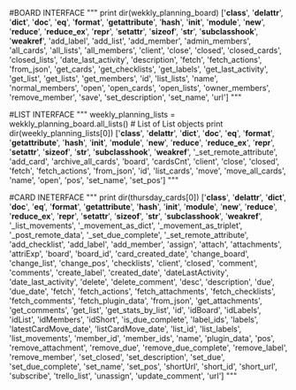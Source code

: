 #BOARD INTERFACE
"""
print dir(wekkly_planning_board)
['__class__', '__delattr__', '__dict__', '__doc__', '__eq__', '__format__',
 '__getattribute__', '__hash__', '__init__', '__module__', '__new__',
'__reduce__', '__reduce_ex__', '__repr__', '__setattr__', '__sizeof__', 
'__str__', '__subclasshook__', '__weakref__', 'add_label', 'add_list', 
'add_member', 'admin_members', 'all_cards', 'all_lists', 'all_members', 
'client', 'close', 'closed', 'closed_cards', 'closed_lists', 
'date_last_activity', 'description', 'fetch', 'fetch_actions', 
'from_json', 'get_cards', 'get_checklists', 'get_labels', 'get_last_activity', 
'get_list', 'get_lists', 'get_members', 'id', 'list_lists', 'name', 
'normal_members', 'open', 'open_cards', 'open_lists', 'owner_members', 
'remove_member', 'save', 'set_description', 'set_name', 'url']
"""

#LIST INTERFACE
"""
weekly_planning_lists = wekkly_planning_board.all_lists() # List of List objects
print dir(weekly_planning_lists[0])
['__class__', '__delattr__', '__dict__', '__doc__', '__eq__', '__format__', 
'__getattribute__', '__hash__', '__init__', '__module__', '__new__', '__reduce__', 
'__reduce_ex__', '__repr__', '__setattr__', '__sizeof__', '__str__', 
'__subclasshook__', '__weakref__', '_set_remote_attribute', 'add_card', 
'archive_all_cards', 'board', 'cardsCnt', 'client', 'close', 'closed', 'fetch', 
'fetch_actions', 'from_json', 'id', 'list_cards', 'move', 'move_all_cards', 
'name', 'open', 'pos', 'set_name', 'set_pos']
"""




#CARD INETERFACE
"""
print dir(thursday_cards[0])
['__class__', '__delattr__', '__dict__', '__doc__', '__eq__', '__format__', 
'__getattribute__', '__hash__', '__init__', '__module__', '__new__', 
'__reduce__', '__reduce_ex__', '__repr__', '__setattr__', '__sizeof__', 
'__str__', '__subclasshook__', '__weakref__', '_list_movements', '_movement_as_dict', 
'_movement_as_triplet', '_post_remote_data', '_set_due_complete', 
'_set_remote_attribute', 'add_checklist', 'add_label', 'add_member', 
'assign', 'attach', 'attachments', 'attriExp', 'board', 'board_id', 
'card_created_date', 'change_board', 'change_list', 'change_pos', 'checklists', 
'client', 'closed', 'comment', 'comments', 'create_label', 'created_date', 
'dateLastActivity', 'date_last_activity', 'delete', 'delete_comment', 'desc', 
'description', 'due', 'due_date', 'fetch', 'fetch_actions', 'fetch_attachments', 
'fetch_checklists', 'fetch_comments', 'fetch_plugin_data', 'from_json', 
'get_attachments', 'get_comments', 'get_list', 'get_stats_by_list', 'id', 
'idBoard', 'idLabels', 'idList', 'idMembers', 'idShort', 'is_due_complete', 
'label_ids', 'labels', 'latestCardMove_date', 'listCardMove_date', 'list_id', 
'list_labels', 'list_movements', 'member_id', 'member_ids', 'name', 'plugin_data', 
'pos', 'remove_attachment', 'remove_due', 'remove_due_complete', 'remove_label', 
'remove_member', 'set_closed', 'set_description', 'set_due', 'set_due_complete', 
'set_name', 'set_pos', 'shortUrl', 'short_id', 'short_url', 'subscribe', 'trello_list', 
'unassign', 'update_comment', 'url']
"""